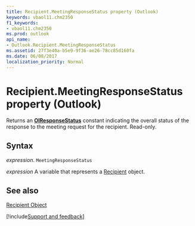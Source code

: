 ```yaml
---
title: Recipient.MeetingResponseStatus property (Outlook)
keywords: vbaol11.chm2350
f1_keywords:
- vbaol11.chm2350
ms.prod: outlook
api_name:
- Outlook.Recipient.MeetingResponseStatus
ms.assetid: 27f3e40a-b5e9-9f36-ae26-78cc85d160fa
ms.date: 06/08/2017
localization_priority: Normal
---
```



# Recipient.MeetingResponseStatus property (Outlook)

Returns an  **[OlResponseStatus](Outlook.OlResponseStatus.md)** constant indicating the overall status of the response to the meeting request for the recipient. Read-only.


## Syntax

_expression_. `MeetingResponseStatus`

_expression_ A variable that represents a [Recipient](Outlook.Recipient.md) object.


## See also


[Recipient Object](Outlook.Recipient.md)

[!include[Support and feedback](~/includes/feedback-boilerplate.md)]